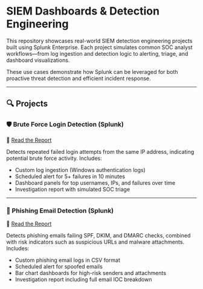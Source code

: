 # SIEM Dashboards & Detection Engineering

This repository showcases real-world SIEM detection engineering projects built using Splunk Enterprise. Each project simulates common SOC analyst workflows—from log ingestion and detection logic to alerting, triage, and dashboard visualizations.

These use cases demonstrate how Splunk can be leveraged for both proactive threat detection and efficient incident response.

---

## 🔍 Projects

### 🛡️ Brute Force Login Detection (Splunk)
📘 [Read the Report](./investigations/alert-report_bruteforce-192.168.1.103.md)

Detects repeated failed login attempts from the same IP address, indicating potential brute force activity. Includes:

- Custom log ingestion (Windows authentication logs)
- Scheduled alert for 5+ failures in 10 minutes
- Dashboard panels for top usernames, IPs, and failures over time
- Investigation report with simulated SOC triage

---

### 🎣 Phishing Email Detection (Splunk)
📘 [Read the Report](./investigations/alert-report_phishing-email-spoof.md)

Detects phishing emails failing SPF, DKIM, and DMARC checks, combined with risk indicators such as suspicious URLs and malware attachments. Includes:

- Custom phishing email logs in CSV format
- Scheduled alert for spoofed emails
- Bar chart dashboards for high-risk senders and attachments
- Investigation report including full email IOC breakdown
